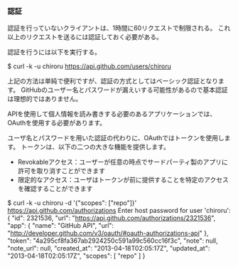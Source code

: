 ### 認証

認証を行っていないクライアントは、1時間に60リクエストで制限される。
これ以上のリクエストを送るには認証しておく必要がある。

認証を行うには以下を実行する。

 $ curl -k -u chiroru https://api.github.com/users/chiroru

上記の方法は単純で便利ですが、認証の方式としてはベーシック認証となります。
GitHubのユーザー名とパスワードが漏えいする可能性があるので基本認証は理想的ではありません。

APIを使用して個人情報を読み書きする必要のあるアプリケーションでは、OAuthを使用する必要があります。

ユーザ名とパスワードを用いた認証の代わりに、OAuthではトークンを使用します。
トークンは、以下の二つの大きな機能を提供します。

* Revokableアクセス：ユーザーが任意の時点でサードパーティ製のアプリに許可を取り消すことができます
* 限定的なアクセス：ユーザはトークンが前に提供することを特定のアクセスを確認することができます

$ curl -k -u chiroru -d '{"scopes": ["repo"]}' https://api.github.com/authorizations
Enter host password for user 'chiroru':
{
  "id": 2321536,
  "url": "https://api.github.com/authorizations/2321536",
  "app": {
  "name": "GitHub API",
  "url": "http://developer.github.com/v3/oauth/#oauth-authorizations-api"
},
  "token": "4a295cf8fa367ab2924250c591a99c560cc16f3c",
  "note": null,
  "note_url": null,
  "created_at": "2013-04-18T02:05:17Z",
  "updated_at": "2013-04-18T02:05:17Z",
  "scopes": [
    "repo"
  ]
}




